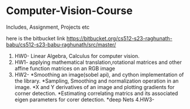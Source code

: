 # Computer-Vision-Course
Includes, Assignment, Projects etc


here is the bitbucket link
https://bitbucket.org/cs512-s23-raghunath-babu/cs512-s23-babu-raghunath/src/master/

1. HW0- Linear Algebra, Calculus for computer vision.
2. HW1- applying mathematical translation,rotational matrices and other affine function matrices on an RGB image
3. HW2- *Smoothing an image(sobel api), and cython implementation of the library.
        *Sampling, Smoothing and normalization operation in an image.
        *X and Y derivatives of an image and plotting gradients for corner detection.
        *Estimating correlating matrics and its associated eigen parameters for corer detection.
        *deep Nets
4.HW3- 
